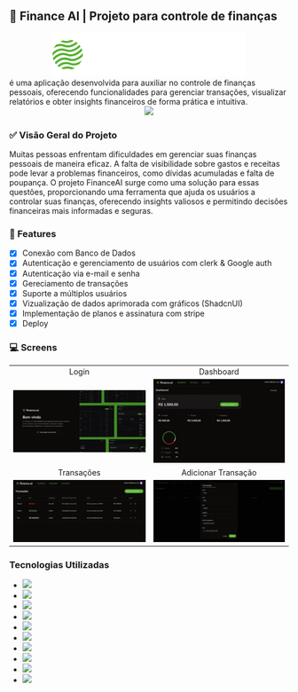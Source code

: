 ## 💸 Finance AI | Projeto para controle de finanças

<div align=center>
<img src="./public/logo.svg" />
</div>
<div> é uma aplicação desenvolvida para auxiliar no controle de finanças pessoais, oferecendo funcionalidades para gerenciar transações, visualizar relatórios e obter insights financeiros de forma prática e intuitiva.
</div>

<div align=center>
  <img src="https://img.shields.io/badge/Status-Concluido-green" />
</div>

### ✅ Visão Geral do Projeto

Muitas pessoas enfrentam dificuldades em gerenciar suas finanças pessoais de maneira eficaz. A falta de visibilidade sobre gastos e receitas pode levar a problemas financeiros, como dívidas acumuladas e falta de poupança. O projeto FinanceAI surge como uma solução para essas questões, proporcionando uma ferramenta que ajuda os usuários a controlar suas finanças, oferecendo insights valiosos e permitindo decisões financeiras mais informadas e seguras.

### 🔗 Features

- [x] Conexão com Banco de Dados
- [x] Autenticação e gerenciamento de usuários com clerk & Google auth
- [x] Autenticação via e-mail e senha
- [x] Gereciamento de transações
- [x] Suporte a múltiplos usuários
- [x] Vizualização de dados aprimorada com gráficos (ShadcnUI)
- [x] Implementação de planos e assinatura com stripe
- [x] Deploy

### 💻 Screens

<table align="center">
  <tr>
    <td align="center">Login</td>
    <td align="center">Dashboard</td>
  </tr>
  <tr>
    <td><img src="./public/readme/loginScreen.jpeg" width="300" /></td>
    <td><img src="./public/readme/dashboardScreen.jpeg" width="300" /></td>
  </tr>
  <tr>
    <td align="center">Transações</td>
    <td align="center">Adicionar Transação</td>
  </tr>
  <tr>
    <td><img src="./public/readme/transactionPageScreen.jpeg" width="300" /></td>
    <td><img src="./public/readme/addTrasactionScreen.jpeg" width="300" /></td>
  </tr>
</table>

### Tecnologias Utilizadas

<div flex>
  <ul>
    <li><img src="https://img.shields.io/badge/Next.js-000000?style=for-the-badge&logo=Next.js&logoColor=FFFFFF" height="28"/></li>
    <li><img src="https://img.shields.io/badge/React-61DAFB?style=for-the-badge&logo=React&logoColor=000" height="28"/></li>
    <li><img src="https://img.shields.io/badge/PostgreSQL-4169E1?style=for-the-badge&logo=PostgreSQL&logoColor=FFFFFF" height="28"/></li>
    <li><img src="https://img.shields.io/badge/Tailwind%20CSS-38B2AC?style=for-the-badge&logo=Tailwind%20CSS&logoColor=FFFFFF" height="28"/></li>
    <li><img src="https://img.shields.io/badge/Prisma-2D3748?style=for-the-badge&logo=Prisma&logoColor=FFFFFF" height="28"/></li>
    <li><img src="https://img.shields.io/badge/node.js-339933?style=for-the-badge&logo=Node.js&logoColor=white" height="28"/></li>
    <li><img src="https://img.shields.io/badge/ShadCNUI-000000?style=for-the-badge&logo=ShadCNUI&logoColor=FFFFFF" height="28"/></li>
    <li><img src="https://img.shields.io/badge/Stripe-6c5ce7?style=for-the-badge&logo=Stripe&logoColor=FFFFFF" height="28"/></li>
    <li><img src="https://img.shields.io/badge/TypeScript-3178C6?style=for-the-badge&logo=TypeScript&logoColor=FFF" height="28"/></li>
    <li><img src="https://img.shields.io/badge/JavaScript-F7DF1E?style=for-the-badge&logo=JavaScript&logoColor=000" height="28"/></li>
  </ul>
</div>
